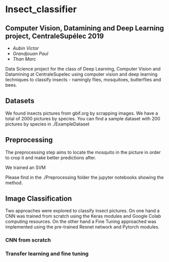 # Insect_classifier
## Computer Vision, Datamining and Deep Learning  project, CentraleSupélec 2019

- *Aubin Victor*
- *Grandjouan Paul*
- *Than Marc*

Data Science project for the class of Deep Learning, Computer Vision and Datamining at CentraleSupelec using computer vision and deep learning techniques to classify insects - namingly flies, mosquitoes, butterflies and bees.

## Datasets

We found insects pictures from gbif.org by scrapping images. We have a total of 2000 pictures by species. You can find a sample dataset with 200 pictures by species in ./ExampleDataset

## Preprocessing

The preprocessing step aims to locate the mosquito in the picture in order to crop it and make better predictions after.

We trained an SVM 

Please find in the ./Preprocessing folder the jupyter notebooks showing the method.

## Image Classification

Two approaches were explored to classify insect pictures. On one hand a CNN was trained from scratch using the Keras modules and Google Colab computing resources. On the other hand a Fine Tuning approached was implemented using the pre-trained Resnet network and Pytorch modules.


### CNN from scratch


### Transfer learning and fine tuning

